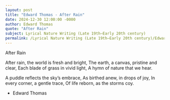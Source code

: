 ```yaml
---
layout: post
title: "Edward Thomas - After Rain"
date: 2024-12-30 12:00:00 -0000
author: Edward Thomas
quote: "After Rain"
subject: Lyrical Nature Writing (Late 19th–Early 20th century)
permalink: /Lyrical Nature Writing (Late 19th–Early 20th century)/Edward Thomas/Edward Thomas - After Rain
---
```


After Rain

After rain, the world is fresh and bright,
The earth, a canvas, pristine and clear,
Each blade of grass in vivid light,
A hymn of nature that we hear.

A puddle reflects the sky’s embrace,
As birthed anew, in drops of joy,
In every corner, a gentle trace,
Of life reborn, as the storms coy.


- Edward Thomas
